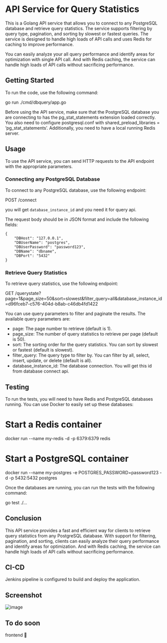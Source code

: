 # API Service for Query Statistics

This is a Golang API service that allows you to connect to any PostgreSQL database and retrieve query statistics. The service supports filtering by query type, pagination, and sorting by slowest or fastest queries. The service is designed to handle high loads of API calls and uses Redis for caching to improve performance.

You can easily analyze your all query performance and identify areas for optimization with single API call. And with Redis caching, the service can handle high loads of API calls without sacrificing performance.
## Getting Started

To run the code, use the following command:

go run ./cmd/dbquery/app.go


Before using the API service, make sure that the PostgreSQL database you are connecting to has the pg_stat_statements extension loaded correctly. You also need to configure postgresql.conf with shared_preload_libraries = ‘pg_stat_statements’. Additionally, you need to have a local running Redis server.

## Usage

To use the API service, you can send HTTP requests to the API endpoint with the appropriate parameters. 

### Connecting any PostgreSQL Database

To connect to any PostgreSQL database, use the following endpoint:

POST /connect

you will get `database_instance_id` and you need it for query api. 

The request body should be in JSON format and include the following fields:

```
{
    "DBHost": "127.0.0.1",
    "DBUserName": "postgres",
    "DBUserPassword": "password123",
    "DBName": "dbname",
    "DBPort": "5432"
}
```

### Retrieve Query Statistics

To retrieve query statistics, use the following endpoint:

GET /querystate?page=1&page_size=50&sort=slowest&filter_query=all&database_instance_id=d96fceb7-c576-404d-b8ab-c46db4fd1422


You can use query parameters to filter and paginate the results. The available query parameters are:

- page: The page number to retrieve (default is 1).
- page_size: The number of query statistics to retrieve per page (default is 50).
- sort: The sorting order for the query statistics. You can sort by slowest or fastest (default is slowest).
- filter_query: The query type to filter by. You can filter by all, select, insert, update, or delete (default is all).
- database_instance_id: The database connection. You will get this id from database connect api.

## Testing

To run the tests, you will need to have Redis and PostgreSQL databases running. You can use Docker to easily set up these databases:

# Start a Redis container
docker run --name my-redis -d -p 6379:6379 redis

# Start a PostgreSQL container
docker run --name my-postgres -e POSTGRES_PASSWORD=password123 -d -p 5432:5432 postgres


Once the databases are running, you can run the tests with the following command:

go test ./...
## Conclusion

This API service provides a fast and efficient way for clients to retrieve query statistics from any PostgreSQL database. With support for filtering, pagination, and sorting, clients can easily analyze their query performance and identify areas for optimization. And with Redis caching, the service can handle high loads of API calls without sacrificing performance.

## CI-CD 

Jenkins pipeline is configured to build and deploy the application. 

## Screenshot

![image](https://github.com/firmfoundation/dbquery/assets/25494022/efdf7f6d-d2a7-4dbf-b204-3ec901edbb06)

## To do soon 
frontend 🤩️